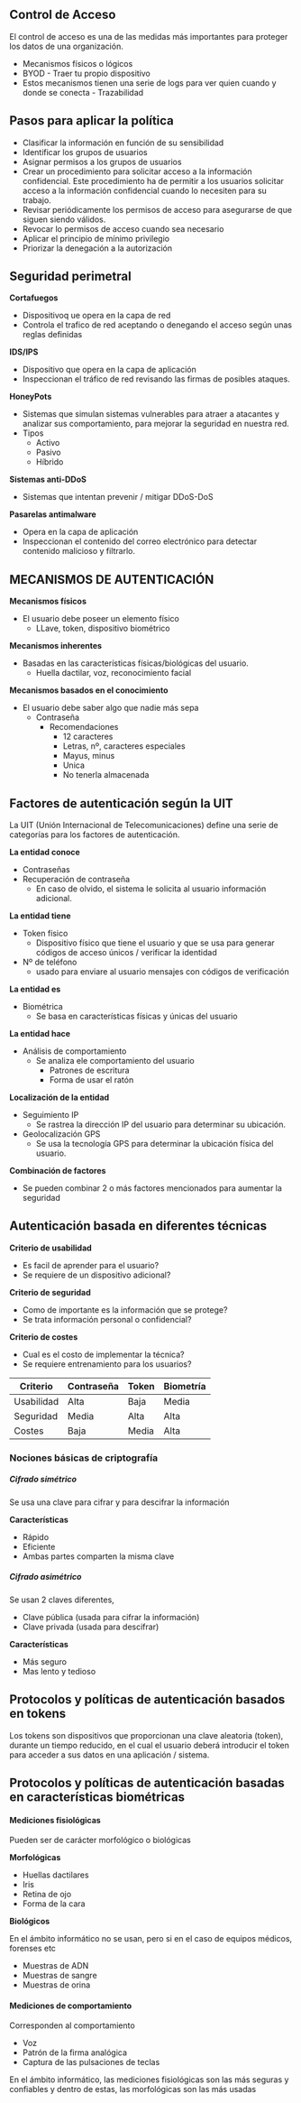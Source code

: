 ## Control de Acceso
El control de acceso es una de las medidas más importantes para proteger los datos de una organización.
- Mecanismos físicos o lógicos
- BYOD - Traer tu propio dispositivo
- Estos mecanismos tienen una serie de logs para ver quien cuando y donde se conecta - Trazabilidad

## Pasos para aplicar la política

- Clasificar la información en función de su sensibilidad
- Identificar los grupos de usuarios 
- Asignar permisos a los grupos de usuarios
- Crear un procedimiento para solicitar acceso a la información confidencial.
  Este procedimiento ha de permitir a los usuarios solicitar acceso a la información confidencial cuando lo necesiten para su trabajo.
- Revisar periódicamente los permisos de acceso para asegurarse de que siguen siendo válidos.
- Revocar lo permisos de acceso cuando sea necesario
- Aplicar el principio de mínimo privilegio
- Priorizar la denegación a la autorización

## Seguridad perimetral

**Cortafuegos**
- Dispositivoq ue opera en la capa de red
- Controla el trafico de red aceptando o denegando el acceso según unas reglas definidas

**IDS/IPS**
- Dispositivo que opera en la capa de aplicación
- Inspeccionan el tráfico de red revisando las firmas de posibles ataques.

**HoneyPots**
- Sistemas que simulan sistemas vulnerables para atraer a atacantes y analizar sus comportamiento, para mejorar la seguridad en nuestra red.
- Tipos
	- Activo
	- Pasivo
	- Híbrido

**Sistemas anti-DDoS**
- Sistemas que intentan prevenir / mitigar DDoS-DoS

**Pasarelas antimalware**
- Opera en la capa de aplicación
- Inspeccionan el contenido del correo electrónico para detectar contenido malicioso y filtrarlo.

## MECANISMOS DE AUTENTICACIÓN

**Mecanismos físicos**
- El usuario debe poseer un elemento físico
	- LLave, token, dispositivo biométrico

**Mecanismos inherentes**
- Basadas en las características físicas/biológicas del usuario.
	- Huella dactilar, voz, reconocimiento facial

**Mecanismos basados en el conocimiento**
- El usuario debe saber algo que nadie más sepa
	- Contraseña
		- Recomendaciones
			- 12 caracteres
			- Letras, nº, caracteres especiales
			- Mayus, minus
			- Unica
			- No tenerla almacenada

## Factores de autenticación según la UIT

La UIT (Unión Internacional de Telecomunicaciones) define una serie de categorías para los factores de autenticación.

**La entidad conoce**
- Contraseñas
- Recuperación de contraseña
	- En caso de olvido, el sistema le solicita al usuario información adicional.

**La entidad tiene**
- Token físico
	- Dispositivo físico que tiene el usuario y que se usa para generar códigos de acceso únicos / verificar la identidad
- Nº de teléfono
	- usado para enviare al usuario mensajes con códigos de verificación

**La entidad es**
- Biométrica
	- Se basa en características físicas y únicas del usuario

**La entidad hace**
- Análisis de comportamiento
	- Se analiza ele comportamiento del usuario
		- Patrones de escritura
		- Forma de usar el ratón

**Localización de la entidad**
- Seguimiento IP
	- Se rastrea la dirección IP del usuario para determinar su ubicación.
- Geolocalización GPS
	- Se usa la tecnología GPS para determinar la ubicación física del usuario.

**Combinación de factores**
- Se pueden combinar 2 o más factores mencionados para aumentar la seguridad


## Autenticación basada en diferentes técnicas

**Criterio de usabilidad**
- Es facil de aprender para el usuario?
- Se requiere de un dispositivo adicional?

**Criterio de seguridad**
- Como de importante es la información que se protege?
- Se trata información personal o confidencial?

**Criterio de costes**
- Cual es el costo de implementar la técnica?
- Se requiere entrenamiento para los usuarios?

| Criterio   | Contraseña | Token | Biometría |
| ---------- | ---------- | ----- | --------- |
| Usabilidad | Alta       | Baja  | Media     |
| Seguridad  | Media      | Alta  | Alta      |
| Costes     | Baja       | Media | Alta      |

### Nociones básicas de criptografía

##### Cifrado simétrico
Se usa una clave para cifrar y para descifrar la información

**Características**
- Rápido
- Eficiente
- Ambas partes comparten la misma clave


##### Cifrado asimétrico
Se usan 2 claves diferentes, 
- Clave pública (usada para cifrar la información)
- Clave privada (usada para descifrar)

**Características**
- Más seguro
- Mas lento y tedioso

## Protocolos y políticas de autenticación basados en tokens

Los tokens son dispositivos que proporcionan una clave aleatoria (token), durante un tiempo reducido, en el cual el usuario deberá introducir el token para acceder a sus datos en una aplicación / sistema.


## Protocolos y políticas de autenticación basadas en características biométricas

#### Mediciones fisiológicas
Pueden ser de carácter morfológico o biológicas

**Morfológicas**
- Huellas dactilares
- Iris
- Retina de ojo
- Forma de la cara

**Biológicos**

En el ámbito informático no se usan, pero si en el caso de equipos médicos, forenses etc
- Muestras de ADN
- Muestras de sangre
- Muestras de orina

#### Mediciones de comportamiento
Corresponden al comportamiento

- Voz
- Patrón de la firma analógica
- Captura de las pulsaciones de teclas


En el ámbito informático, las mediciones fisiológicas son las más seguras y confiables y dentro de estas, las morfológicas son las más usadas

